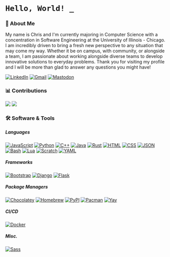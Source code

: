 # `Hello, World! _`

### 📔 About Me

My name is Chris and I'm currently majoring in Computer Science with a concentration in Software Engineering at the University of Illinois - Chicago. I am incredibly driven to bring a fresh new perspective to any situation that may come my way. Whether it be on campus, with community, or alongside a team, I am passionate about working alongside diverse teams to develop innovative solutions to everyday problems. Thank you for visiting my profile and I will be more than glad to answer any questions you might have!

[![LinkedIn](https://img.shields.io/badge/linkedin-%230077B5.svg?style=for-the-badge&logo=linkedin&logoColor=white)](https://www.linkedin.com/in/christian-alexander-marrero-464710334/)
[![Gmail](https://img.shields.io/badge/Gmail-D14836?style=for-the-badge&logo=gmail&logoColor=white)](mailto:christianmarrerose@gmail.com)
[![Mastodon](https://img.shields.io/badge/-MASTODON-%232B90D9?style=for-the-badge&logo=mastodon&logoColor=white)](https://mastodon.social/@CXL)

### 📊 Contributions

<picture>
  <source
    srcset="https://github-readme-stats.vercel.app/api?username=chris-gits&show_icons=true&theme=dark"
    media="(prefers-color-scheme: dark)"
  />
  <source
    srcset="https://github-readme-stats.vercel.app/api?username=chris-gits&show_icons=true"
    media="(prefers-color-scheme: light), (prefers-color-scheme: no-preference)"
  />
  <img src="https://github-readme-stats.vercel.app/api?username=chris-gits&show_icons=true" />
</picture>

<picture>
  <source
    srcset="https://github-readme-stats.vercel.app/api/top-langs/?username=chris-gits&show_icons=true&theme=dark"
    media="(prefers-color-scheme: dark)"
  />
  <source
    srcset="https://github-readme-stats.vercel.app/api/top-langs/?username=chris-gits&show_icons=true"
    media="(prefers-color-scheme: light), (prefers-color-scheme: no-preference)"
  />
  <img src="https://github-readme-stats.vercel.app/api/top-langs/?username=chris-gits&show_icons=true" />
</picture>

### 🛠️ Software & Tools
##### Languages
[![JavaScript](https://img.shields.io/badge/JavaScript-F7DF1E?logo=javascript&logoColor=000&style=for-the-badge)](#)
[![Python](https://img.shields.io/badge/Python-3776AB?logo=python&logoColor=fff&style=for-the-badge)](#)
[![C++](https://img.shields.io/badge/C++-00599C?logo=cplusplus&logoColor=fff&style=for-the-badge)](#)
[![Java](https://img.shields.io/badge/Java-%23ED8B00.svg?logo=openjdk&logoColor=white&style=for-the-badge)](#)
[![Rust](https://img.shields.io/badge/Rust-%23000000.svg?e&logo=rust&logoColor=white&style=for-the-badge)](#)
[![HTML](https://img.shields.io/badge/HTML-%23E34F26.svg?logo=html5&logoColor=white&style=for-the-badge)](#)
[![CSS](https://img.shields.io/badge/CSS-1572B6?logo=css3&logoColor=fff&style=for-the-badge)](#)
[![JSON](https://img.shields.io/badge/JSON-000?logo=json&logoColor=fff&style=for-the-badge)](#)
[![Bash](https://img.shields.io/badge/Bash-4EAA25?logo=gnubash&logoColor=fff&style=for-the-badge)](#)
[![Lua](https://img.shields.io/badge/Lua-%232C2D72.svg?logo=lua&logoColor=white&style=for-the-badge)](#)
[![Scratch](https://img.shields.io/badge/Scratch-4D97FF?logo=scratch&logoColor=fff&style=for-the-badge)](#)
[![YAML](https://img.shields.io/badge/YAML-CB171E?logo=yaml&logoColor=fff&style=for-the-badge)](#)
##### Frameworks
[![Bootstrap](https://img.shields.io/badge/Bootstrap-7952B3?logo=bootstrap&logoColor=fff&style=for-the-badge)](#)
[![Django](https://img.shields.io/badge/Django-%23092E20.svg?logo=django&logoColor=white&style=for-the-badge)](#)
[![Flask](https://img.shields.io/badge/Flask-000?logo=flask&logoColor=fff&style=for-the-badge)](#)
##### Package Managers
[![Chocolatey](https://img.shields.io/badge/Chocolatey-80B5E3?logo=chocolatey&logoColor=fff&style=for-the-badge)](#)
[![Homebrew](https://img.shields.io/badge/Homebrew-FBB040?logo=homebrew&logoColor=fff&style=for-the-badge)](#)
[![PyPI](https://img.shields.io/badge/PyPI-3775A9?logo=pypi&logoColor=fff&style=for-the-badge)](#)
[![Pacman](https://img.shields.io/badge/Pacman-%232B90D9?logo=archlinux&logoColor=fff&style=for-the-badge)](#)
[![Yay](https://img.shields.io/badge/Yay-%232B90D9?logo=archlinux&logoColor=fff&style=for-the-badge)](#)
##### CI/CD
[![Docker](https://img.shields.io/badge/Docker-2496ED?logo=docker&logoColor=fff&style=for-the-badge)](#)
##### Misc.
[![Sass](https://img.shields.io/badge/Sass-C69?logo=sass&logoColor=fff&style=for-the-badge)](#)
